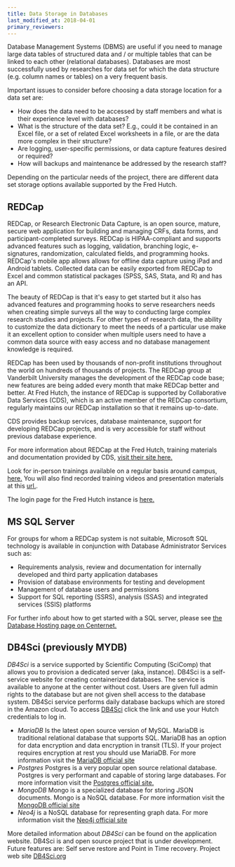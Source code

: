```yaml
---
title: Data Storage in Databases
last_modified_at: 2018-04-01
primary_reviewers:
---
```


Database Management Systems (DBMS) are useful if you need to manage large data tables of structured data and / or multiple tables that can be linked to each other (relational databases). Databases are most successfully used by researches for data set for which the data structure (e.g. column names or tables) on a very frequent basis.  

Important issues to consider before choosing a data storage location for a data set are:
- How does the data need to be accessed by staff members and what is their experience level with databases?
- What is the structure of the data set?  E.g., could it be contained in an Excel file, or a set of related Excel worksheets in a file, or are the data more complex in their structure?
- Are logging, user-specific permissions, or data capture features desired or required?
- How will backups and maintenance be addressed by the research staff?

Depending on the particular needs of the project, there are different data set storage options available supported by the Fred Hutch.  

## REDCap
REDCap, or Research Electronic Data Capture, is an open source, mature, secure web application for building and managing CRFs, data forms, and participant-completed surveys. REDCap is HIPAA-compliant and supports advanced features such as logging, validation, branching logic, e-signatures, randomization, calculated fields, and programming hooks. REDCap's mobile app allows allows for offline data capture using iPad and Android tablets. Collected data can be easily exported from REDCap to Excel and common statistical packages (SPSS, SAS, Stata, and R) and has an API.

The beauty of REDCap is that it's easy to get started but it also has advanced features and programming hooks to serve researchers needs when creating simple surveys all the way to conducting large complex research studies and projects.  For other types of research data, the ability to customize the data dictionary to meet the needs of a particular use make it an excellent option to consider when multiple users need to have a common data source with easy access and no database management knowledge is required.  

REDCap has been used by thousands of non-profit institutions throughout the world on hundreds of thousands of projects. The REDCap group at Vanderbilt University manages the development of the REDCap code base; new features are being added every month that make REDCap better and better. At Fred Hutch, the instance of REDCap is supported by Collaborative Data Services (CDS), which is an active member of the REDCap consortium, regularly maintains our REDCap installation so that it remains up-to-date.

CDS provides backup services, database maintenance, support for developing REDCap projects, and is very accessible for staff without previous database experience.  

For more information about REDCap at the Fred Hutch, training materials and documentation provided by CDS, [visit their site here.](http://research.fhcrc.org/cds/en/redcap.html)  

Look for in-person trainings available on a regular basis around campus, [here.](http://research.fhcrc.org/cds/en/redcap-training.html) You will also find recorded training videos and presentation materials at this [url.](http://research.fhcrc.org/cds/en/redcap-training.html).

The login page for the Fred Hutch instance is [here.](http://redcap.fredhutch.org/)

## MS SQL Server
For groups for whom a REDCap system is not suitable, Microsoft SQL technology is available in conjunction with Database Administrator Services such as:

- Requirements analysis, review and documentation for internally developed and third party application databases
- Provision of database environments for testing and development
- Management of database users and permissions
- Support for SQL reporting (SSRS), analysis (SSAS) and integrated services (SSIS) platforms

For further info about how to get started with a SQL server, please see [the Database Hosting page on Centernet.](https://centernet.fredhutch.org/cn/u/center-it/services/database_hosting.html)


## DB4Sci  (previously MYDB)
_DB4Sci_ is a service supported by Scientific Computing (SciComp) that allows you to provision a dedicated server (aka, instance).  DB4Sci is a self-service website for creating containerized databases. The service is available to anyone at the center without cost. Users are given full admin rights to the database but are not given shell access to the database system. DB4Sci service performs daily database backups which are stored in the Amazon cloud.
To access [DB4Sci](https://mydb.fredhutch.org/) click the link and use your Hutch credentials to log in.

- _MariaDB_ Is the latest open source version of MySQL. MariaDB is traditional
relational database that supports SQL. MariaDB has an option
for data encryption and data encryption in transit (TLS).  If your project
requires encryption at rest you should use MariaDB. For more information
visit the [MariaDB official site](https://mariadb.org)
- _Postgres_ Postgres is a very popular open source relational database.
Postgres is very performant and capable of storing large databases. For more information
visit the [Postgres official site.](https://www.postgresql.org)
- _MongoDB_ Mongo is a specialized database for storing JSON documents. Mongo
is a NoSQL database. For more information
visit the [MongoDB official site](https://mongodb.com/)
- _Neo4j_ is a NoSQL database for representing graph data. For more information
visit the [Neo4j official site](https://neo4j.com)

More detailed information about _DB4Sci_ can be found on the application website. DB4Sci is and open source project that is under development.
Future features are: Self serve restore
and Point in Time recovery. Project web site [DB4Sci.org](http://db4sci.org)
